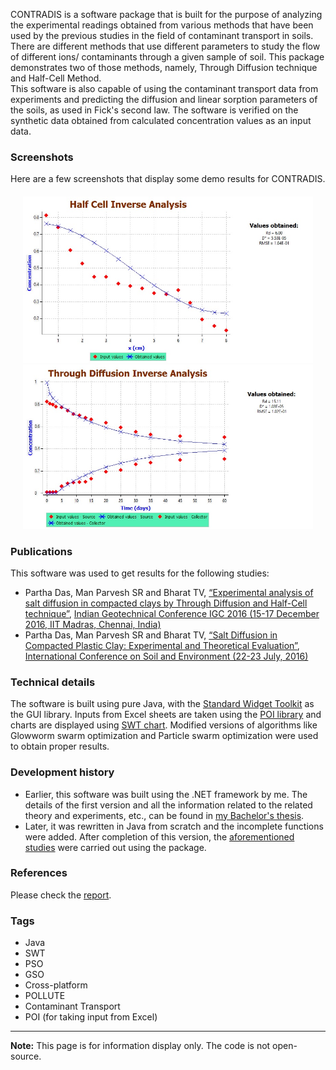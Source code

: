 CONTRADIS is a software package that is built for the purpose of analyzing the experimental readings obtained from various methods that have been used by the previous studies in the field of contaminant transport in soils. There are different methods that use different parameters to study the flow of different ions/ contaminants through a given sample of soil. This package demonstrates two of those methods, namely, Through Diffusion technique and Half-Cell Method.  
This software is also capable of using the contaminant transport data from experiments and predicting the diffusion and linear sorption parameters of the soils, as used in Fick's second law. The software is verified on the synthetic data obtained from calculated concentration values as an input data.  

### Screenshots
Here are a few screenshots that display some demo results for CONTRADIS.
<div align="center" style="margin: 20px">
  <img src="https://github.com/CONTRADIS/contradis.github.io/raw/master/screenshots/HC.jpg">
  <img src="https://github.com/CONTRADIS/contradis.github.io/raw/master/screenshots/TD.jpg">
</div>

### Publications
This software was used to get results for the following studies:
 - Partha Das, Man Parvesh SR and Bharat TV, [“Experimental analysis of salt diffusion in compacted clays by Through Diffusion and Half-Cell technique”](http://manparvesh.com/papers/3.%20IGC_2016_paper_350.pdf), [Indian Geotechnical Conference IGC 2016 (15-17 December 2016, IIT Madras, Chennai, India)](http://igschennai.in/IGC2016_IIT_Madras/)
 - Partha Das, Man Parvesh SR and Bharat TV, [“Salt Diffusion in Compacted Plastic Clay: Experimental and Theoretical Evaluation”](http://manparvesh.com/papers/SALT%20DIFFUSION%20IN%20COMPACTED%20PLASTIC%20CLAY.pdf), [International Conference on Soil and Environment (22-23 July, 2016)](http://igsbangalore.com/SE2016/)

### Technical details
The software is built using pure Java, with the [Standard Widget Toolkit](https://www.eclipse.org/swt/) as the GUI library. Inputs from Excel sheets are taken using the [POI library](https://poi.apache.org/) and charts are displayed using [SWT chart](www.swtchart.org/). Modified versions of algorithms like Glowworm swarm optimization and Particle swarm optimization were used to obtain proper results.

### Development history
- Earlier, this software was built using the .NET framework by me. The details of the first version and all the information related to the related theory and experiments, etc., can be found in [my Bachelor's thesis](https://github.com/CONTRADIS/contradis.github.io/raw/master/report.pdf). 
- Later, it was rewritten in Java from scratch and the incomplete functions were added. After completion of this version, the [aforementioned studies](#publications) were carried out using the package.

### References
Please check the [report](https://github.com/CONTRADIS/contradis.github.io/raw/master/report.pdf).

### Tags
* Java
* SWT
* PSO
* GSO
* Cross-platform
* POLLUTE
* Contaminant Transport
* POI (for taking input from Excel) 

---
**Note:** This page is for information display only. The code is not open-source.

